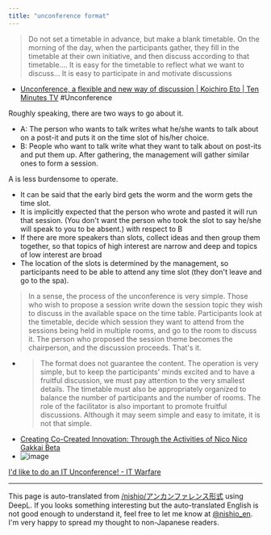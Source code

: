 ```yaml
---
title: "unconference format"
---
```


> Do not set a timetable in advance, but make a blank timetable. On the morning of the day, when the participants gather, they fill in the timetable at their own initiative, and then discuss according to that timetable.... It is easy for the timetable to reflect what we want to discuss... It is easy to participate in and motivate discussions
- [Unconference, a flexible and new way of discussion | Koichiro Eto | Ten Minutes TV](https://10mtv.jp/pc/content/detail.php?movie_id=2382) #Unconference

Roughly speaking, there are two ways to go about it.
- A: The person who wants to talk writes what he/she wants to talk about on a post-it and puts it on the time slot of his/her choice.
- B: People who want to talk write what they want to talk about on post-its and put them up. After gathering, the management will gather similar ones to form a session.

A is less burdensome to operate.
- It can be said that the early bird gets the worm and the worm gets the time slot.
- It is implicitly expected that the person who wrote and pasted it will run that session. (You don't want the person who took the slot to say he/she will speak to you to be absent.)
with respect to B
- If there are more speakers than slots, collect ideas and then group them together, so that topics of high interest are narrow and deep and topics of low interest are broad
- The location of the slots is determined by the management, so participants need to be able to attend any time slot (they don't leave and go to the spa).


> In a sense, the process of the unconference is very simple. Those who wish to propose a session write down the session topic they wish to discuss in the available space on the time table. Participants look at the timetable, decide which session they want to attend from the sessions being held in multiple rooms, and go to the room to discuss it. The person who proposed the session theme becomes the chairperson, and the discussion proceeds. That's it.
- > The format does not guarantee the content. The operation is very simple, but to keep the participants' minds excited and to have a fruitful discussion, we must pay attention to the very smallest details. The timetable must also be appropriately organized to balance the number of participants and the number of rooms. The role of the facilitator is also important to promote fruitful discussions. Although it may seem simple and easy to imitate, it is not that simple.
- [Creating Co-Created Innovation: Through the Activities of Nico Nico Gakkai Beta](https://www.jstage.jst.go.jp/article/johokanri/59/10/59_666/_html/-char/ja)
- ![image](https://gyazo.com/ea8940e16210df52d3e74b71d644cfa0/thumb/1000)


[I'd like to do an IT Unconference! - IT Warfare](https://amachang.hatenablog.com/entry/20091014/1255553340)


---
This page is auto-translated from [/nishio/アンカンファレンス形式](https://scrapbox.io/nishio/アンカンファレンス形式) using DeepL. If you looks something interesting but the auto-translated English is not good enough to understand it, feel free to let me know at [@nishio_en](https://twitter.com/nishio_en). I'm very happy to spread my thought to non-Japanese readers.